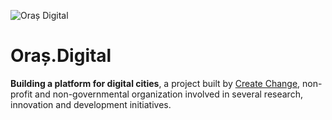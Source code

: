 ![Oraș Digital](https://static.oras.digital/app.logo/1/oras-digital-200.png)

# Oraș.Digital
**Building a platform for digital cities**, a project built by [Create Change](https://createchange.ro), non-profit and non-governmental organization involved in several research, innovation and development initiatives. 
